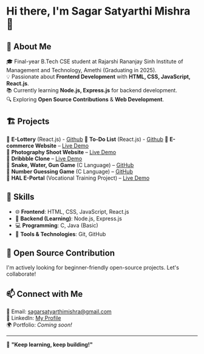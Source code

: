 # Hi there, I'm Sagar Satyarthi Mishra 👋  

## 🚀 About Me  
🎓 Final-year B.Tech CSE student at Rajarshi Rananjay Sinh Institute of Management and Technology, Amethi (Graduating in 2025).  
💡 Passionate about **Frontend Development** with **HTML, CSS, JavaScript, React.js**.  
📚 Currently learning **Node.js, Express.js** for backend development.  
🔍 Exploring **Open Source Contributions** & **Web Development**.  

## 🏗️ Projects  
📌 **E-Lottery** (React.js) - [Github](https://github.com/sagarsatyarthimishra/E-Lottery)
📌 **To-Do List** (React.js) - [Github](https://github.com/sagarsatyarthimishra/Todo-List)
📌 **E-commerce Website** – [Live Demo](https://sagarsatyarthimishra.github.io/Ecommerce/)  
📌 **Photography Shoot Website** – [Live Demo](https://sagarsatyarthimishra.github.io/Project_5/)  
📌 **Dribbble Clone** – [Live Demo](https://sagarsatyarthimishra.github.io/Project_6/)  
📌 **Snake, Water, Gun Game** (C Language) – [GitHub](https://github.com/sagarsatyarthimishra/Snake-water-gun)  
📌 **Number Guessing Game** (C Language) – [GitHub](https://github.com/sagarsatyarthimishra/number-guessing)  
📌 **HAL E-Portal** (Vocational Training Project) – [Live Demo](https://sagarsatyarthimishra.github.io/HAL/index.html)

## 🔧 Skills  
- 🌐 **Frontend**: HTML, CSS, JavaScript, React.js  
- 📌 **Backend (Learning)**: Node.js, Express.js  
- 💻 **Programming**: C, Java (Basic)  
- 🔧 **Tools & Technologies**: Git, GitHub  

## 🌟 Open Source Contribution  
I'm actively looking for beginner-friendly open-source projects. Let's collaborate!  

## 📫 Connect with Me  
📩 Email: [sagarsatyarthimishra@gmail.com](mailto:sagarsatyarthimishra@gmail.com)  
💼 LinkedIn: [My Profile](https://www.linkedin.com/in/sagar-satyarthimishra-0a1800254/)  
🌍 Portfolio: *Coming soon!*  

---

🚀 **"Keep learning, keep building!"**  

